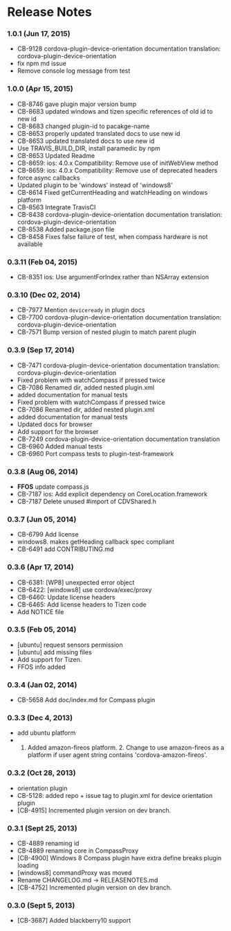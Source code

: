 <!--
#
# Licensed to the Apache Software Foundation (ASF) under one
# or more contributor license agreements.  See the NOTICE file
# distributed with this work for additional information
# regarding copyright ownership.  The ASF licenses this file
# to you under the Apache License, Version 2.0 (the
# "License"); you may not use this file except in compliance
# with the License.  You may obtain a copy of the License at
# 
# http://www.apache.org/licenses/LICENSE-2.0
# 
# Unless required by applicable law or agreed to in writing,
# software distributed under the License is distributed on an
# "AS IS" BASIS, WITHOUT WARRANTIES OR CONDITIONS OF ANY
#  KIND, either express or implied.  See the License for the
# specific language governing permissions and limitations
# under the License.
#
-->
# Release Notes

### 1.0.1 (Jun 17, 2015)
* CB-9128 cordova-plugin-device-orientation documentation translation: cordova-plugin-device-orientation
* fix npm md issue
* Remove console log message from test

### 1.0.0 (Apr 15, 2015)
* CB-8746 gave plugin major version bump
* CB-8683 updated windows and tizen specific references of old id to new id
* CB-8683 changed plugin-id to pacakge-name
* CB-8653 properly updated translated docs to use new id
* CB-8653 updated translated docs to use new id
* Use TRAVIS_BUILD_DIR, install paramedic by npm
* CB-8653 Updated Readme
* CB-8659: ios: 4.0.x Compatibility: Remove use of initWebView method
* CB-8659: ios: 4.0.x Compatibility: Remove use of deprecated headers
* force async callbacks
* Updated plugin to be 'windows' instead of 'windows8'
* CB-8614 Fixed getCurrentHeading and watchHeading on windows platform
* CB-8563 Integrate TravisCI
* CB-8438 cordova-plugin-device-orientation documentation translation: cordova-plugin-device-orientation
* CB-8538 Added package.json file
* CB-8458 Fixes false failure of test, when compass hardware is not available

### 0.3.11 (Feb 04, 2015)
* CB-8351 ios: Use argumentForIndex rather than NSArray extension

### 0.3.10 (Dec 02, 2014)
* CB-7977 Mention `deviceready` in plugin docs
* CB-7700 cordova-plugin-device-orientation documentation translation: cordova-plugin-device-orientation
* CB-7571 Bump version of nested plugin to match parent plugin

### 0.3.9 (Sep 17, 2014)
* CB-7471 cordova-plugin-device-orientation documentation translation: cordova-plugin-device-orientation
* Fixed problem with watchCompass if pressed twice
* CB-7086 Renamed dir, added nested plugin.xml
* added documentation for manual tests
* Fixed problem with watchCompass if pressed twice
* CB-7086 Renamed dir, added nested plugin.xml
* added documentation for manual tests
* Updated docs for browser
* Add support for the browser
* CB-7249 cordova-plugin-device-orientation documentation translation
* CB-6960 Added manual tests
* CB-6960 Port compass tests to plugin-test-framework

### 0.3.8 (Aug 06, 2014)
* **FFOS** update compass.js
* CB-7187 ios: Add explicit dependency on CoreLocation.framework
* CB-7187 Delete unused #import of CDVShared.h

### 0.3.7 (Jun 05, 2014)
* CB-6799 Add license
* windows8. makes getHeading callback spec compliant
* CB-6491 add CONTRIBUTING.md

### 0.3.6 (Apr 17, 2014)
* CB-6381: [WP8] unexpected error object
* CB-6422: [windows8] use cordova/exec/proxy
* CB-6460: Update license headers
* CB-6465: Add license headers to Tizen code
* Add NOTICE file

### 0.3.5 (Feb 05, 2014)
* [ubuntu] request sensors permission
* [ubuntu] add missing files
* Add support for Tizen.
* FFOS info added

### 0.3.4 (Jan 02, 2014)
* CB-5658 Add doc/index.md for Compass plugin

### 0.3.3 (Dec 4, 2013)
* add ubuntu platform
* 1. Added amazon-fireos platform. 2. Change to use amazon-fireos as a platform if user agent string contains 'cordova-amazon-fireos'.

### 0.3.2 (Oct 28, 2013)
* orientation plugin
* CB-5128: added repo + issue tag to plugin.xml for device orientation plugin
* [CB-4915] Incremented plugin version on dev branch.

### 0.3.1 (Sept 25, 2013)
* CB-4889 renaming id
* CB-4889 renaming core in CompassProxy
* [CB-4900] Windows 8 Compass plugin have extra define breaks plugin loading
* [windows8] commandProxy was moved
* Rename CHANGELOG.md -> RELEASENOTES.md
* [CB-4752] Incremented plugin version on dev branch.

### 0.3.0 (Sept 5, 2013)
* [CB-3687] Added blackberry10 support
